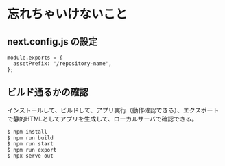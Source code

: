 # 忘れちゃいけないこと
## next.config.js の設定
```
module.exports = {
  assetPrefix: '/repository-name',
};
```
## ビルド通るかの確認
インストールして、ビルドして、アプリ実行（動作確認できる）、エクスポートで静的HTMLとしてアプリを生成して、ローカルサーバで確認できる。

```
$ npm install
$ npm run build
$ npm run start
$ npm run export
$ npx serve out
```